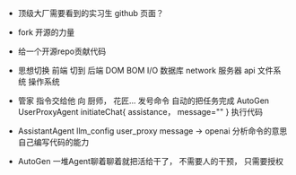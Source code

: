 - 顶级大厂需要看到的实习生 github 页面？
- fork
    开源的力量
- 给一个开源repo贡献代码

- 思想切换
    前端 切到 后端
    DOM BOM
    I/O 数据库 network 服务器 api 文件系统 操作系统

- 管家
    指令交给他
    向 厨师， 花匠... 发号命令
    自动的把任务完成 AutoGen
    UserProxyAgent
    initiateChat{
        assistance，
        message=""
    }
    执行代码
- AssistantAgent
    llm_config user_proxy message -> openai 分析命令的意思
    自己编写代码的能力
- AutoGen 一堆Agent聊着聊着就把活给干了， 不需要人的干预， 只需要授权